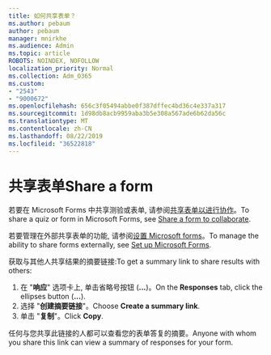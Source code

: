 ```yaml
---
title: 如何共享表单？
ms.author: pebaum
author: pebaum
manager: mnirkhe
ms.audience: Admin
ms.topic: article
ROBOTS: NOINDEX, NOFOLLOW
localization_priority: Normal
ms.collection: Adm_O365
ms.custom:
- "2543"
- "9000672"
ms.openlocfilehash: 656c3f05494abbe0f387dffec4bd36c4e337a317
ms.sourcegitcommit: 1d98db8acb9959aba3b5e308a567ade6b62da56c
ms.translationtype: MT
ms.contentlocale: zh-CN
ms.lasthandoff: 08/22/2019
ms.locfileid: "36522818"
---
```

# <a name="share-a-form"></a><span data-ttu-id="e0d1c-102">共享表单</span><span class="sxs-lookup"><span data-stu-id="e0d1c-102">Share a form</span></span>

<span data-ttu-id="e0d1c-103">若要在 Microsoft Forms 中共享测验或表单, 请参阅[共享表单以进行协作](https://support.office.com/article/Share-a-form-to-collaborate-d5bb5cf0-8401-4c15-bb8c-8e108cd7e69b)。</span><span class="sxs-lookup"><span data-stu-id="e0d1c-103">To share a quiz or form in Microsoft Forms, see [Share a form to collaborate](https://support.office.com/article/Share-a-form-to-collaborate-d5bb5cf0-8401-4c15-bb8c-8e108cd7e69b).</span></span>

<span data-ttu-id="e0d1c-104">若要管理在外部共享表单的功能, 请参阅[设置 Microsoft forms](https://support.office.com/article/set-up-microsoft-forms-cc52287a-4550-464d-9a1b-457bf9df2240?ui=en-US&rs=en-US&ad=US#PickTab=Configure)。</span><span class="sxs-lookup"><span data-stu-id="e0d1c-104">To manage the ability to share forms externally, see [Set up Microsoft Forms](https://support.office.com/article/set-up-microsoft-forms-cc52287a-4550-464d-9a1b-457bf9df2240?ui=en-US&rs=en-US&ad=US#PickTab=Configure).</span></span> 

<span data-ttu-id="e0d1c-105">获取与其他人共享结果的摘要链接:</span><span class="sxs-lookup"><span data-stu-id="e0d1c-105">To get a summary link to share results with others:</span></span>

1. <span data-ttu-id="e0d1c-106">在 "**响应**" 选项卡上, 单击省略号按钮 (**...**)。</span><span class="sxs-lookup"><span data-stu-id="e0d1c-106">On the **Responses** tab, click the ellipses button (**...**).</span></span>
3. <span data-ttu-id="e0d1c-107">选择 "**创建摘要链接**"。</span><span class="sxs-lookup"><span data-stu-id="e0d1c-107">Choose **Create a summary link**.</span></span>
4. <span data-ttu-id="e0d1c-108">单击 "**复制**"。</span><span class="sxs-lookup"><span data-stu-id="e0d1c-108">Click **Copy**.</span></span>

<span data-ttu-id="e0d1c-109">任何与您共享此链接的人都可以查看您的表单答复的摘要。</span><span class="sxs-lookup"><span data-stu-id="e0d1c-109">Anyone with whom you share this link can view a summary of responses for your form.</span></span>